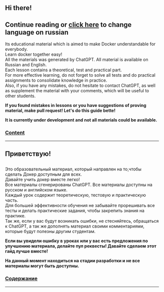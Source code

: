 ## Hi there!
## Continue reading or [click here](https://github.com/HugoTheDeveloper/docker-guide?tab=readme-ov-file#%D0%BF%D1%80%D0%B8%D0%B2%D0%B5%D1%82%D1%81%D1%82%D0%B2%D1%83%D1%8E) to change language on russian
Its educational material which is aimed to make Docker understandable for everybody.
<br>Learn docker together easy! 
<br>All the materials was generated by ChatGPT. All material is available on Russian and English.
<br>Each lesson contains a theoretical, test and practical part.
<br>For more effective learning, do not forget to solve all tests and do practical assignments to consolidate knowledge in practice.
<br>Also, if you have any mistakes, do not hesitate to contact ChatGPT, as well as supplement the material with your comments, which will be useful to other students.

**If you found mistakes in lessons or you have suggestions of proving material, make pull request! Let's do this guide bette!**

**It is currently under development and not all materials could be available.**

### [Content](https://github.com/HugoTheDeveloper/docker-guide/blob/main/content.md)
____
## Приветствую!
## 
Это образовательный материал, который направлен на то,чтобы сделать Докер доступным для всех.
<br>Давайте учить докер вместе легко!
<br>Все материалы сгенерированы ChatGPT. Все материалы доступны на русском и английском языке.
<br>Каждый урок содержит теоретическую, тестовую и практическую часть.
<br>Для большей эффективности обучения не забывайте прорешивать все тесты и делать практические задания, чтобы закрепить знания на практике. 
<br>Так же, если у вас будут возникать ошибки, не стесняйтесь, обращаться к ChatGPT, а так же дополнять материал своими комментариями, которые будут полезны другим студентам.

**Если вы увидели ошибку в уроках или у вас есть предложения по улучшению материала, делайте пул реквесты! Давайте сделаем этот гайд лучше вместе!**

**На данный момент находиться на стадии разработки и не все материалы могут быть доступны.**

### [Содержание](https://github.com/HugoTheDeveloper/docker-guide/blob/main/c%D0%BE%D0%B4%D0%B5%D1%80%D0%B6%D0%B0%D0%BD%D0%B8%D0%B5.md)
_____

